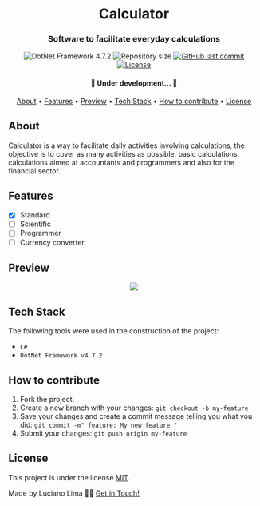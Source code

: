 <h1 align="center"> 
	Calculator
</h1>
<h3 align="center">
	Software to facilitate everyday calculations
</h3>
<p align="center">
<img alt="DotNet Framework 4.7.2" src="https://img.shields.io/badge/.Net%20Framework-v4.7.2-green">
<img alt="Repository size" src="https://img.shields.io/github/repo-size/lwlima/calculator">
<a href="https://github.com/lwlima/calculator/commits/master">
    <img alt="GitHub last commit" src="https://img.shields.io/github/last-commit/lwlima/calculator">
</a>
<a alt="LICENSE" href="./LICENSE">
  <img alt="License" src="https://img.shields.io/badge/license-MIT-yellowgreen">
</a>
</p>
<h4 align="center"> 
🚧 Under development... 🚧
</h4>

<p align="center">
	 <a href="#about">About</a> •
	 <a href="#features">Features</a> •
	 <a href="#preview">Preview</a> • 
	 <a href="#tech-stack">Tech Stack</a> • 
	 <a href="#how-to-contribute">How to contribute</a> • 
	 <a href="#license">License</a>
</p>

## About
Calculator is a way to facilitate daily activities involving calculations, the objective is to cover as many activities as possible, basic calculations, calculations aimed at accountants and programmers and also for the financial sector.

## Features 
- [x] Standard
- [ ] Scientific
- [ ] Programmer
- [ ] Currency converter

## Preview
<p align="center">
  <img src="https://user-images.githubusercontent.com/22258650/148701711-3ce2edcf-7552-469e-8ed4-42b4be55f484.png">
</p>

## Tech Stack
The following tools were used in the construction of the project:
- `C#`
- `DotNet Framework v4.7.2`

<h2 id="how-to-contribute">How to contribute</h2>

1. Fork the project.
2. Create a new branch with your changes: `git checkout -b my-feature`
3. Save your changes and create a commit message telling you what you did: `git commit -m" feature: My new feature "`
4. Submit your changes: `git push origin my-feature`

## License

This project is under the license [MIT](./LICENSE).

Made by Luciano Lima 👋🏽 [Get in Touch!](Https://www.linkedin.com/in/luciano-lima-135816141/)

